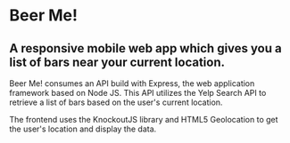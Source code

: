 # Beer Me!

## A responsive mobile web app which gives you a list of bars near your current location.

Beer Me! consumes an API build with Express, the web application framework based on Node JS.
This API utilizes the Yelp Search API to retrieve a list of bars based on the user's current location.

The frontend uses the KnockoutJS library and HTML5 Geolocation to get the user's location and display the data. 







